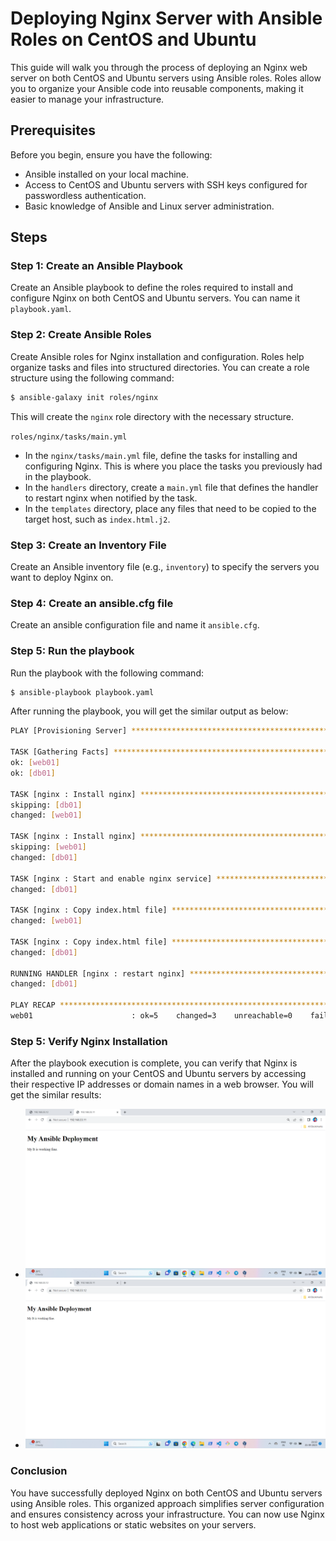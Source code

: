 # Deploying Nginx Server with Ansible Roles on CentOS and Ubuntu

This guide will walk you through the process of deploying an Nginx web server on both CentOS and Ubuntu servers using Ansible roles. Roles allow you to organize your Ansible code into reusable components, making it easier to manage your infrastructure.

## Prerequisites

Before you begin, ensure you have the following:

- Ansible installed on your local machine.
- Access to CentOS and Ubuntu servers with SSH keys configured for passwordless authentication.
- Basic knowledge of Ansible and Linux server administration.

## Steps

### Step 1: Create an Ansible Playbook

Create an Ansible playbook to define the roles required to install and configure Nginx on both CentOS and Ubuntu servers. You can name it `playbook.yaml`.

### Step 2: Create Ansible Roles

Create Ansible roles for Nginx installation and configuration. Roles help organize tasks and files into structured directories. You can create a role structure using the following command:
```bash
$ ansible-galaxy init roles/nginx
```

This will create the `nginx` role directory with the necessary structure.

`roles/nginx/tasks/main.yml`
  
- In the `nginx/tasks/main.yml` file, define the tasks for installing and configuring Nginx. This is where you place the tasks you previously had in the playbook.
- In the `handlers` directory, create a `main.yml` file that defines the handler to restart nginx when notified by the task.
- In the `templates` directory, place any files that need to be copied to the target host, such as `index.html.j2`.

### Step 3: Create an Inventory File

Create an Ansible inventory file (e.g., `inventory`) to specify the servers you want to deploy Nginx on.

### Step 4: Create an ansible.cfg file

Create an ansible configuration file and name it `ansible.cfg`.

### Step 5: Run the playbook

Run the playbook with the following command:
```bash
$ ansible-playbook playbook.yaml
```

After running the playbook, you will get the similar output as below:
```bash
PLAY [Provisioning Server] *****************************************************************************************************************************************

TASK [Gathering Facts] *********************************************************************************************************************************************
ok: [web01]
ok: [db01]

TASK [nginx : Install nginx] ***************************************************************************************************************************************
skipping: [db01]
changed: [web01]

TASK [nginx : Install nginx] ***************************************************************************************************************************************
skipping: [web01]
changed: [db01]

TASK [nginx : Start and enable nginx service] **********************************************************************************************************************ok: [web01]
changed: [db01]

TASK [nginx : Copy index.html file] ********************************************************************************************************************************skipping: [db01]
changed: [web01]

TASK [nginx : Copy index.html file] ********************************************************************************************************************************skipping: [web01]
changed: [db01]

RUNNING HANDLER [nginx : restart nginx] ****************************************************************************************************************************changed: [web01]
changed: [db01]

PLAY RECAP *********************************************************************************************************************************************************db01                       : ok=5    changed=4    unreachable=0    failed=0    skipped=2    rescued=0    ignored=0
web01                      : ok=5    changed=3    unreachable=0    failed=0    skipped=2    rescued=0    ignored=0
```

### Step 5: Verify Nginx Installation

After the playbook execution is complete, you can verify that Nginx is installed and running on your CentOS and Ubuntu servers by accessing their respective IP addresses or domain names in a web browser. You will get the similar results:
- ![ubuntu!](./Screenshot%20(78).png)
- ![centos!](./Screenshot%20(77).png)

### Conclusion

You have successfully deployed Nginx on both CentOS and Ubuntu servers using Ansible roles. This organized approach simplifies server configuration and ensures consistency across your infrastructure. You can now use Nginx to host web applications or static websites on your servers.